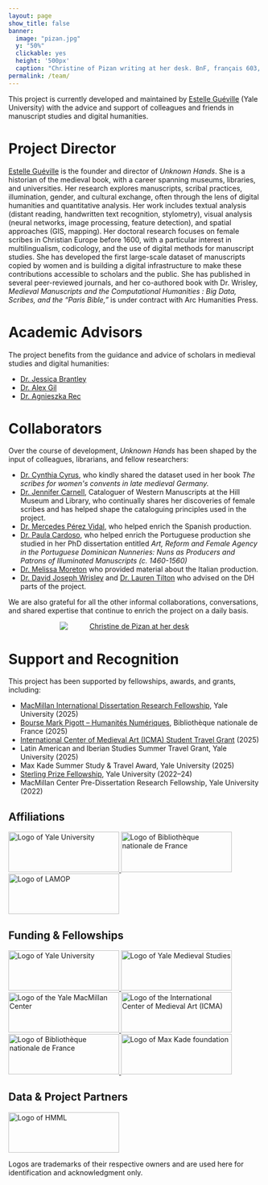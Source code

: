 ```yaml
---
layout: page
show_title: false
banner:
  image: "pizan.jpg"
  y: "50%"
  clickable: yes
  height: '500px'
  caption: "Christine of Pizan writing at her desk. BnF, français 603, f. 81v"
permalink: /team/
---
```

 
This project is currently developed and maintained by [Estelle Guéville](https://estellegueville.com) (Yale University) with the advice and support of colleagues and friends in manuscript studies and digital humanities.

# Project Director
[Estelle Guéville](https://estellegueville.com) is the founder and director of *Unknown Hands*. She is a historian of the medieval book, with a career spanning museums, libraries, and universities. Her research explores manuscripts, scribal practices, illumination, gender, and cultural exchange, often through the lens of digital humanities and quantitative analysis. Her work includes textual analysis (distant reading, handwritten text recognition, stylometry), visual analysis (neural networks, image processing, feature detection), and spatial approaches (GIS, mapping). Her doctoral research focuses on female scribes in Christian Europe before 1600, with a particular interest in multilingualism, codicology, and the use of digital methods for manuscript studies. She has developed the first large-scale dataset of manuscripts copied by women and is building a digital infrastructure to make these contributions accessible to scholars and the public. She has published in several peer-reviewed journals, and her co-authored book with Dr. Wrisley, *Medieval Manuscripts and the Computational Humanities : Big Data, Scribes, and the “Paris Bible,”* is under contract with Arc Humanities Press. 

# Academic Advisors
The project benefits from the guidance and advice of scholars in medieval studies and digital humanities:
- [Dr. Jessica Brantley](https://english.yale.edu/people/tenured-and-tenure-track-faculty-professors/jessica-brantley)
- [Dr. Alex Gil](https://span-port.yale.edu/people/alexander-gil-fuentes)
- [Dr. Agnieszka Rec](https://beinecke.library.yale.edu/about/staff/agnieszka-rec)

# Collaborators
Over the course of development, *Unknown Hands* has been shaped by the input of colleagues, librarians, and fellow researchers:
  - [Dr. Cynthia Cyrus](https://music.unc.edu/graduate/phdalumni/phd-alumni-1990-1999/cynthia-j-cyrus-phd-1990/), who kindly shared the dataset used in her book *The scribes for women's convents in late medieval Germany.*
  - [Dr. Jennifer Carnell](https://hmml.org/about/staff/carnell/), Cataloguer of Western Manuscripts at the Hill Museum and Library, who continually shares her discoveries of female scribes and has helped shape the cataloguing principles used in the project.
  - [Dr. Mercedes Pérez Vidal](https://uam.academia.edu/MercedesPerezVidal), who helped enrich the Spanish production.
  - [Dr. Paula Cardoso](https://novaresearch.unl.pt/en/persons/paula-cardoso), who helped enrich the Portuguese production she studied in her PhD dissertation entitled *Art, Reform and Female Agency in the Portuguese Dominican Nunneries: Nuns as Producers and Patrons of Illuminated Manuscripts (c. 1460-1560)*
  - [Dr. Melissa Moreton](https://www.ias.edu/scholars/melissa-moreton) who provided material about the Italian production.
  - [Dr. David Joseph Wrisley](https://nyuad.nyu.edu/en/academics/divisions/arts-and-humanities/faculty/david-wrisley.html) and [Dr. Lauren Tilton](https://rhetoric.richmond.edu/faculty/ltilton/) who advised on the DH parts of the project.

We are also grateful for all the other informal collaborations, conversations, and shared expertise that continue to enrich the project on a daily basis.  


<a href="{{ '/img/75_cent_vi_43_f_0476.jpeg' | absolute_url }}" style="display:block; text-align:center;">
  <img src="{{ '/img/75_cent_vi_43_f_0476.jpeg' | absolute_url }}"
       alt="Christine de Pizan at her desk"
       style="max-width:300px; height:auto; margin:0 auto; display:block;" 
       caption='St. Birgitta at the writing desk, Nuremberg, Stadtbibliothek, Cent. VI 43f, f. 326v'/>   
</a>
  


# Support and Recognition
This project has been supported by fellowships, awards, and grants, including:
  - [MacMillan International Dissertation Research Fellowship](https://macmillan.yale.edu/), Yale University (2025)
  - [Bourse Mark Pigott – Humanités Numériques](https://www.bnf.fr/fr/appel-chercheurs-associes-2025-2026), Bibliothèque nationale de France (2025)
  - [International Center of Medieval Art (ICMA) Student Travel Grant](https://www.medievalart.org/) (2025)
  - Latin American and Iberian Studies Summer Travel Grant, Yale University (2025)
  - Max Kade Summer Study & Travel Award, Yale University (2025)
  - [Sterling Prize Fellowship](https://gsas.yale.edu/funding-aid/internal-fellowships/sterling-prize-fellowship), Yale University (2022–24)
  - MacMillan Center Pre-Dissertation Research Fellowship, Yale University (2022)



<div class="logo-wall" aria-labelledby="affiliations">
  <h2 id="affiliations">Affiliations</h2>
  <div class="logo-grid">
    <a href="https://www.yale.edu/" target="_blank" rel="noopener">
      <img src="{{ '/img/logos/yale.png' | relative_url }}" alt="Logo of Yale University" loading="lazy" width="220" height="80">
    </a>
    <a href="https://www.bnf.fr/" target="_blank" rel="noopener">
      <img src="{{ '/img/logos/bnf.png' | relative_url }}" alt="Logo of Bibliothèque nationale de France" loading="lazy" width="220" height="80">
    </a>
    <a href="https://lamop.pantheonsorbonne.fr/" target="_blank" rel="noopener">
      <img src="{{ '/img/logos/lamop.png' | relative_url }}" alt="Logo of LAMOP" loading="lazy" width="220" height="80">
    </a>
  </div>
</div>

<div class="logo-wall" aria-labelledby="funding">
  <h2 id="funding">Funding & Fellowships</h2>
  <div class="logo-grid">
    <a href="https://www.yale.edu/" target="_blank" rel="noopener">
      <img src="{{ '/img/logos/yale.png' | relative_url }}" alt="Logo of Yale University" loading="lazy" width="220" height="80">
    </a>
    <a href="https://medieval.yale.edu/" target="_blank" rel="noopener">
      <img src="{{ '/img/logos/medievalstudies.png' | relative_url }}" alt="Logo of Yale Medieval Studies" loading="lazy" width="220" height="80">
    </a>
    <a href="https://macmillan.yale.edu/" target="_blank" rel="noopener">
      <img src="{{ '/img/logos/macmillan.png' | relative_url }}" alt="Logo of the Yale MacMillan Center" loading="lazy" width="220" height="80">
    </a>
    <a href="https://www.medievalart.org/" target="_blank" rel="noopener">
      <img src="{{ '/img/logos/icma.webp' | relative_url }}" alt="Logo of the International Center of Medieval Art (ICMA)" loading="lazy" width="220" height="80">
      <a href="https://www.bnf.fr/" target="_blank" rel="noopener">
      <img src="{{ '/img/logos/bnf.png' | relative_url }}" alt="Logo of Bibliothèque nationale de France" loading="lazy" width="220" height="80">
      <a href="https://german.yale.edu/academics/undergraduate-program/language-program/study-abroad/external-summer-programs" target="_blank" rel="noopener">
      <img src="{{ '/img/logos/maxkade.webp' | relative_url }}" alt="Logo of Max Kade foundation" loading="lazy" width="220" height="80">
    </a>
    </a>
  </div>
</div>

<div class="logo-wall" aria-labelledby="partners">
  <h2 id="partners">Data & Project Partners</h2>
  <div class="logo-grid">
    <a href="https://hmml.org/" target="_blank" rel="noopener">
      <img src="{{ '/img/logos/hmml.png' | relative_url }}" alt="Logo of HMML" loading="lazy" width="220" height="80">
    </a>
  </div>
  <p class="logo-note">Logos are trademarks of their respective owners and are used here for identification and acknowledgment only.</p>
</div>